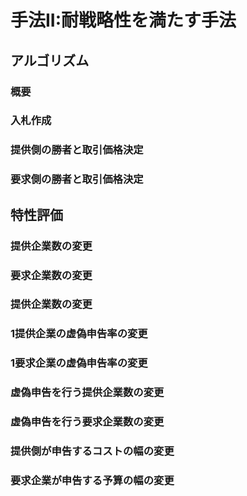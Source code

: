 # 手法II:耐戦略性を満たす手法

## アルゴリズム

### 概要

### 入札作成

### 提供側の勝者と取引価格決定

### 要求側の勝者と取引価格決定

## 特性評価

### 提供企業数の変更 

### 要求企業数の変更 

### 提供企業数の変更 

### 1提供企業の虚偽申告率の変更 

### 1要求企業の虚偽申告率の変更 

### 虚偽申告を行う提供企業数の変更 

### 虚偽申告を行う要求企業数の変更 

### 提供側が申告するコストの幅の変更 

### 要求企業が申告する予算の幅の変更 